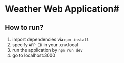 # Weather Web Application#

## How to run?
1. import dependencies via `npm install`
2. specify `APP_ID` in your .env.local
3. run the application by `npm run dev`
4. go to localhost:3000